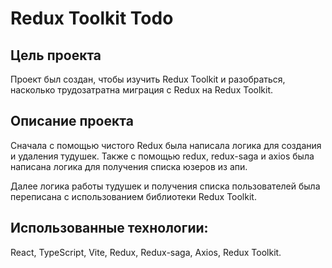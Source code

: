 # Redux Toolkit Todo

## Цель проекта
Проект был создан, чтобы изучить Redux Toolkit и разобраться, насколько трудозатратна миграция с Redux на Redux Toolkit.

## Описание проекта
Сначала с помощью чистого Redux была написала логика для создания и удаления тудушек. 
Также с помощью redux, redux-saga и axios была написана логика для получения списка юзеров из апи.

Далее логика работы тудушек и получения списка пользователей была переписана с использованием библиотеки Redux Toolkit.

## Использованные технологии:

React, TypeScript, Vite, Redux, Redux-saga, Axios, Redux Toolkit.